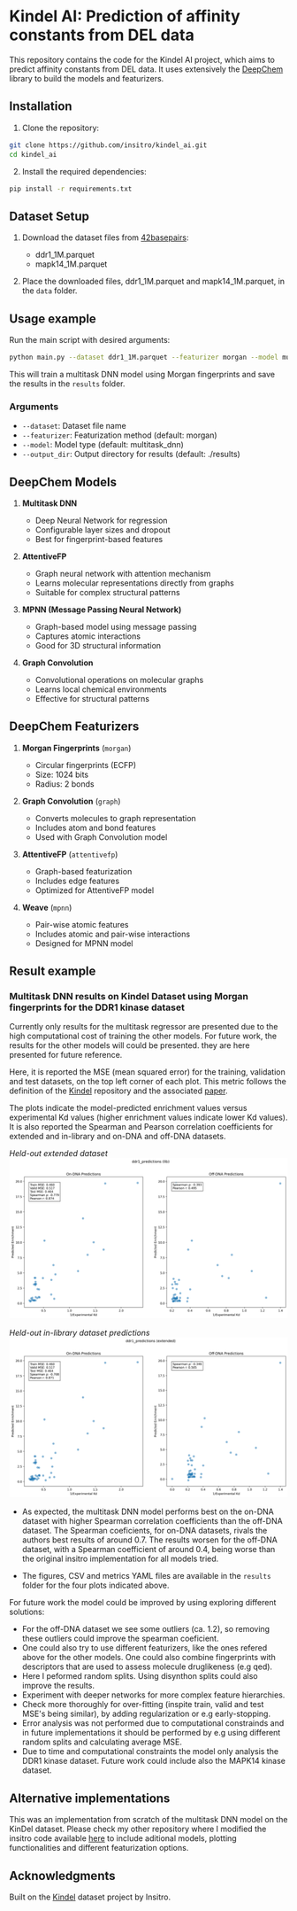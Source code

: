 # Kindel AI: Prediction of affinity constants from DEL data

This repository contains the code for the Kindel AI project, which aims to predict affinity constants from DEL data. It uses extensively the [DeepChem](https://deepchem.io/) library to build the models and featurizers.

## Installation

1. Clone the repository:

```bash
git clone https://github.com/insitro/kindel_ai.git
cd kindel_ai
```

2. Install the required dependencies:

```bash
pip install -r requirements.txt
```

## Dataset Setup

1. Download the dataset files from [42basepairs](https://42basepairs.com/browse/s3/kin-del-2024/data):
   - ddr1_1M.parquet
   - mapk14_1M.parquet

2. Place the downloaded files, ddr1_1M.parquet and mapk14_1M.parquet, in the `data` folder.

## Usage example

Run the main script with desired arguments:

```bash
python main.py --dataset ddr1_1M.parquet --featurizer morgan --model multitask_dnn --output_dir ./results
```

This will train a multitask DNN model using Morgan fingerprints and save the results in the `results` folder.

### Arguments
- `--dataset`: Dataset file name 
- `--featurizer`: Featurization method (default: morgan)
- `--model`: Model type (default: multitask_dnn)
- `--output_dir`: Output directory for results (default: ./results)

## DeepChem Models

1. **Multitask DNN**
   - Deep Neural Network for regression
   - Configurable layer sizes and dropout
   - Best for fingerprint-based features

2. **AttentiveFP**
   - Graph neural network with attention mechanism
   - Learns molecular representations directly from graphs
   - Suitable for complex structural patterns

3. **MPNN (Message Passing Neural Network)**
   - Graph-based model using message passing
   - Captures atomic interactions
   - Good for 3D structural information

4. **Graph Convolution**
   - Convolutional operations on molecular graphs
   - Learns local chemical environments
   - Effective for structural patterns

## DeepChem Featurizers

1. **Morgan Fingerprints** (`morgan`)
   - Circular fingerprints (ECFP)
   - Size: 1024 bits
   - Radius: 2 bonds

2. **Graph Convolution** (`graph`)
   - Converts molecules to graph representation
   - Includes atom and bond features
   - Used with Graph Convolution model

3. **AttentiveFP** (`attentivefp`)
   - Graph-based featurization
   - Includes edge features
   - Optimized for AttentiveFP model

4. **Weave** (`mpnn`)
   - Pair-wise atomic features
   - Includes atomic and pair-wise interactions
   - Designed for MPNN model

## Result example

### Multitask DNN results on Kindel Dataset using Morgan fingerprints for the DDR1 kinase dataset

Currently only results for the multitask regressor are presented due to the high computational cost of training the other models. For future work, the results for the other models will could be presented. they are here presented for future reference.

Here, it is reported the MSE (mean squared error) for the training, validation and test datasets, on the top left corner of each plot. This metric follows the definition of the [Kindel](https://github.com/insitro/kindel) repository and the associated [paper](https://arxiv.org/pdf/2410.08938.pdf).

The plots indicate the model-predicted enrichment values versus experimental Kd values (higher enrichment values indicate lower Kd values). It is also reported the Spearman and Pearson correlation coefficients for extended and in-library and on-DNA and off-DNA datasets.

*Held-out extended dataset*
![Training Results](kindel_ai/results/multitask_regression/ddr1_predictions_lib.png)

*Held-out in-library dataset predictions*
![Library Results](/kindel_ai/results/multitask_regression/ddr1_predictions_extended.png)


- As expected, the multitask DNN model performs best on the on-DNA dataset with higher Spearman correlation coefficients than the off-DNA dataset. The Spearman coeficients, for on-DNA datasets, rivals the authors best results of around 0.7. The results worsen for the off-DNA dataset, with a Spearman coefficient of around 0.4, being worse than the original insitro implementation for all models tried. 

- The figures, CSV and metrics YAML files are available in the `results` folder for the four plots indicated above.

For future work the model could be improved by using exploring different solutions:

- For the off-DNA dataset we see some outliers (ca. 1.2), so removing these outliers could  improve the spearman coeficient.
- One could also try to use different featurizers, like the ones refered above for the other models. One could also combine fingerprints with descriptors that are used to assess molecule druglikeness (e.g qed).
- Here I peformed random splits. Using disynthon splits could also improve the results.
- Experiment with deeper networks for more complex feature hierarchies.
- Check more thoroughly for over-fitting (inspite train, valid and test MSE's being similar), by adding regularization or e.g early-stopping.
- Error analysis was not performed due to computational constrainds and in future implementations it should be performed by e.g using different random splits and calculating average MSE.
- Due to time and computational constraints the model only analysis the DDR1 kinase dataset. Future work could include also the MAPK14 kinase dataset.


## Alternative implementations

This was an implementation from scratch of the multitask DNN model on the KinDel dataset. Please check my other repository where I modified the insitro code available [here](https://github.com/insitro/kindel) to include aditional models, plotting functionalities and different featurization options.

## Acknowledgments

Built on the [Kindel](https://github.com/insitro/kindel) dataset project by Insitro.




